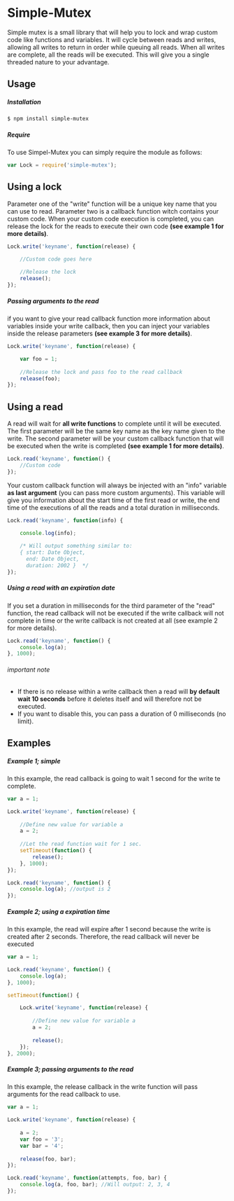 # Simple-Mutex
Simple mutex is a small library that will help you to lock and wrap custom code like functions and variables. It will cycle between reads and writes, allowing all writes to return in order while queuing all reads. When all writes are complete, all the reads will be executed.
This will give you a single threaded nature to your advantage.


## Usage
##### Installation
```bash
$ npm install simple-mutex
```
##### Require
To use Simpel-Mutex you can simply require the module as follows:
```javascript
var Lock = require('simple-mutex');
```

## Using a lock
Parameter one of the "write" function will be a unique key name that you can use to read. Parameter two is a callback function witch contains your custom code. When your custom code execution is completed, you can release the lock for the reads to execute their own code **(see example 1 for more details)**.
```javascript
Lock.write('keyname', function(release) {

	//Custom code goes here
	
	//Release the lock
	release();
});
```
##### Passing arguments to the read
if you want to give your read callback function more information about variables inside your write callback, then you can inject your variables inside the release parameters **(see example 3 for more details)**.
```javascript
Lock.write('keyname', function(release) {

	var foo = 1;
	
	//Release the lock and pass foo to the read callback
	release(foo);
});
```

## Using a read
A read will wait for **all write functions** to complete until it will be executed. The first parameter will be the same key name as the key name given to the write. The second parameter will be your custom callback function that will be executed when the write is completed **(see example 1 for more details)**.
```javascript
Lock.read('keyname', function() {
	//Custom code
});
```

Your custom callback function will always be injected with an "info" variable **as last argument** (you can pass more custom arguments). This variable will give you information about the start time of the first read or write, the end time of the executions of all the reads and a total duration in milliseconds.
```javascript
Lock.read('keyname', function(info) {

	console.log(info);
	
	/* Will output something similar to:
	{ start: Date Object,
      end: Date Object,
      duration: 2002 }	*/
});
```


##### Using a read with an expiration date
If you set a duration in milliseconds for the third parameter of the "read" function, the read callback will not be executed if the write callback will not complete in time or the write callback is not created at all (see example 2 for more details).
```javascript
Lock.read('keyname', function() {
	console.log(a);
}, 1000);
```
###### *important note*
* If there is no release within a write callback then a read will **by default wait 10 seconds** before it deletes itself and will therefore not be executed.
* If you want to disable this, you can pass a duration of 0 milliseconds (no limit).

## Examples
##### Example 1; simple
In this example, the read callback is going to wait 1 second for the write te complete.
```javascript
var a = 1;

Lock.write('keyname', function(release) {
    
    //Define new value for variable a
	a = 2;
	
	//Let the read function wait for 1 sec.
	setTimeout(function() {
	    release();
	}, 1000);
});

Lock.read('keyname', function() {
	console.log(a); //output is 2
});
```

##### Example 2; using a expiration time
In this example, the read will expire after 1 second because the write is created after 2 seconds. Therefore, the read callback will never be executed
```javascript
var a = 1;

Lock.read('keyname', function() {
	console.log(a);
}, 1000);

setTimeout(function() {

    Lock.write('keyname', function(release) {
        
        //Define new value for variable a
    	a = 2;
    	
    	release();
    });
}, 2000);
```

##### Example 3; passing arguments to the read
In this example, the release callback in the write function will pass arguments for the read callback to use.
```javascript
var a = 1;

Lock.write('keyname', function(release) {
    
    a = 2;
	var foo = '3';
	var bar = '4';
	
	release(foo, bar);
});

Lock.read('keyname', function(attempts, foo, bar) {
	console.log(a, foo, bar); //Will output: 2, 3, 4
});
